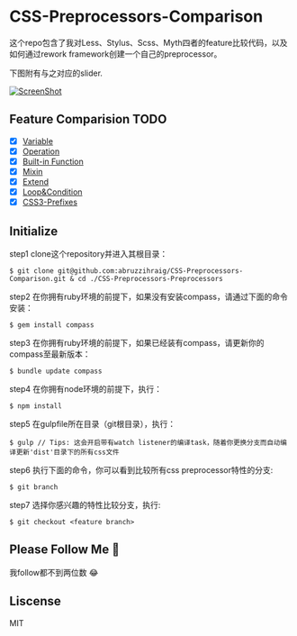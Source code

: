 CSS-Preprocessors-Comparison
============================

这个repo包含了我对Less、Stylus、Scss、Myth四者的feature比较代码，以及如何通过rework framework创建一个自己的preprocessor。     

下图附有与之对应的slider.

[![ScreenShot](https://raw.github.com/abruzzihraig/CSS-Preprocessors-Comparison/master/screenshot.png)](http://slides.com/abruzzihraig/css-preprocessors-comparison)

## Feature Comparision TODO 
- [x] [Variable](https://github.com/abruzzihraig/CSS-Preprocessors-Comparison/tree/variable/origin)
- [x] [Operation]()
- [x] [Built-in Function]()
- [x] [Mixin](https://github.com/abruzzihraig/CSS-Preprocessors-Comparison/tree/mixin/origin)
- [x] [Extend]()
- [x] [Loop&Condition](https://github.com/abruzzihraig/CSS-Preprocessors-Comparison/tree/loop_condition/origin)
- [x] [CSS3-Prefixes](https://github.com/abruzzihraig/CSS-Preprocessors-Comparison/tree/prefix/origin)

## Initialize
step1 clone这个repository并进入其根目录：
```
$ git clone git@github.com:abruzzihraig/CSS-Preprocessors-Comparison.git & cd ./CSS-Preprocessors-Preprocessors
```
step2 在你拥有ruby环境的前提下，如果没有安装compass，请通过下面的命令安装：
```
$ gem install compass
```
step3 在你拥有ruby环境的前提下，如果已经装有compass，请更新你的compass至最新版本：
```
$ bundle update compass
```
step4 在你拥有node环境的前提下，执行：
```
$ npm install
```
step5 在gulpfile所在目录（git根目录），执行：
```
$ gulp // Tips: 这会开启带有watch listener的编译task，随着你更换分支而自动编译更新'dist'目录下的所有css文件  
```
step6 执行下面的命令，你可以看到比较所有css preprocessor特性的分支:
```
$ git branch
```
step7 选择你感兴趣的特性比较分支，执行:
```
$ git checkout <feature branch>
```

## Please Follow Me :pray:
我follow都不到两位数 :joy:

## Liscense
MIT
